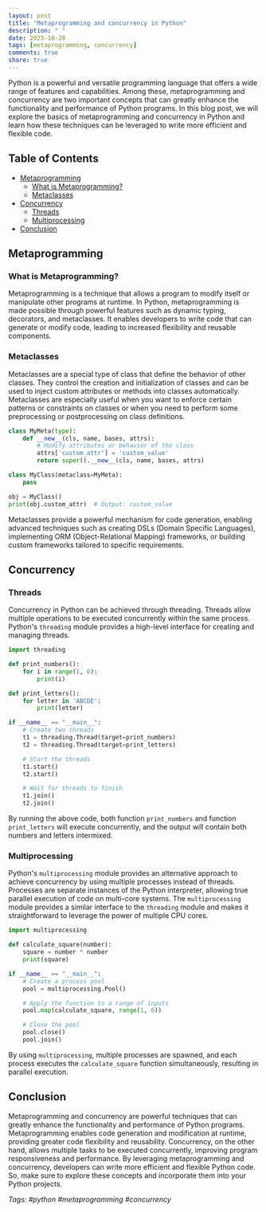 ```yaml
---
layout: post
title: "Metaprogramming and concurrency in Python"
description: " "
date: 2023-10-20
tags: [metaprogramming, concurrency]
comments: true
share: true
---
```


Python is a powerful and versatile programming language that offers a wide range of features and capabilities. Among these, metaprogramming and concurrency are two important concepts that can greatly enhance the functionality and performance of Python programs. In this blog post, we will explore the basics of metaprogramming and concurrency in Python and learn how these techniques can be leveraged to write more efficient and flexible code.

## Table of Contents
- [Metaprogramming](#metaprogramming)
  - [What is Metaprogramming?](#what-is-metaprogramming)
  - [Metaclasses](#metaclasses)
- [Concurrency](#concurrency)
  - [Threads](#threads)
  - [Multiprocessing](#multiprocessing)
- [Conclusion](#conclusion)

## Metaprogramming

### What is Metaprogramming?
Metaprogramming is a technique that allows a program to modify itself or manipulate other programs at runtime. In Python, metaprogramming is made possible through powerful features such as dynamic typing, decorators, and metaclasses. It enables developers to write code that can generate or modify code, leading to increased flexibility and reusable components.

### Metaclasses
Metaclasses are a special type of class that define the behavior of other classes. They control the creation and initialization of classes and can be used to inject custom attributes or methods into classes automatically. Metaclasses are especially useful when you want to enforce certain patterns or constraints on classes or when you need to perform some preprocessing or postprocessing on class definitions.

```python
class MyMeta(type):
    def __new__(cls, name, bases, attrs):
        # Modify attributes or behavior of the class
        attrs['custom_attr'] = 'custom_value'
        return super().__new__(cls, name, bases, attrs)

class MyClass(metaclass=MyMeta):
    pass

obj = MyClass()
print(obj.custom_attr)  # Output: custom_value
```

Metaclasses provide a powerful mechanism for code generation, enabling advanced techniques such as creating DSLs (Domain Specific Languages), implementing ORM (Object-Relational Mapping) frameworks, or building custom frameworks tailored to specific requirements.

## Concurrency

### Threads
Concurrency in Python can be achieved through threading. Threads allow multiple operations to be executed concurrently within the same process. Python's `threading` module provides a high-level interface for creating and managing threads.

```python
import threading

def print_numbers():
    for i in range(1, 6):
        print(i)

def print_letters():
    for letter in 'ABCDE':
        print(letter)

if __name__ == "__main__":
    # Create two threads
    t1 = threading.Thread(target=print_numbers)
    t2 = threading.Thread(target=print_letters)

    # Start the threads
    t1.start()
    t2.start()

    # Wait for threads to finish
    t1.join()
    t2.join()
```

By running the above code, both function `print_numbers` and function `print_letters` will execute concurrently, and the output will contain both numbers and letters intermixed.

### Multiprocessing
Python's `multiprocessing` module provides an alternative approach to achieve concurrency by using multiple processes instead of threads. Processes are separate instances of the Python interpreter, allowing true parallel execution of code on multi-core systems. The `multiprocessing` module provides a similar interface to the `threading` module and makes it straightforward to leverage the power of multiple CPU cores.

```python
import multiprocessing

def calculate_square(number):
    square = number * number
    print(square)

if __name__ == "__main__":
    # Create a process pool
    pool = multiprocessing.Pool()

    # Apply the function to a range of inputs
    pool.map(calculate_square, range(1, 6))

    # Close the pool
    pool.close()
    pool.join()
```

By using `multiprocessing`, multiple processes are spawned, and each process executes the `calculate_square` function simultaneously, resulting in parallel execution.

## Conclusion
Metaprogramming and concurrency are powerful techniques that can greatly enhance the functionality and performance of Python programs. Metaprogramming enables code generation and modification at runtime, providing greater code flexibility and reusability. Concurrency, on the other hand, allows multiple tasks to be executed concurrently, improving program responsiveness and performance. By leveraging metaprogramming and concurrency, developers can write more efficient and flexible Python code. So, make sure to explore these concepts and incorporate them into your Python projects.

*Tags: #python #metaprogramming #concurrency*